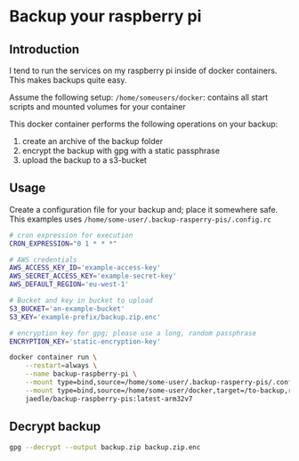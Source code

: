 # Backup your raspberry pi

## Introduction

I tend to run the services on my raspberry pi inside of docker containers. This makes backups quite easy.

Assume the following setup:
`/home/someusers/docker`: contains all start scripts and mounted volumes for your container

This docker container performs the following operations on your backup:

1. create an archive of the backup folder
2. encrypt the backup with gpg with a static passphrase
3. upload the backup to a s3-bucket

## Usage

Create a configuration file for your backup and; place it somewhere safe. This examples uses `/home/some-user/.backup-rasperry-pis/.config.rc`
```sh
# cron expression for execution
CRON_EXPRESSION="0 1 * * *"

# AWS credentials
AWS_ACCESS_KEY_ID='example-access-key'       
AWS_SECRET_ACCESS_KEY='example-secret-key'
AWS_DEFAULT_REGION='eu-west-1'

# Bucket and key in bucket to upload
S3_BUCKET='an-example-bucket'
S3_KEY='example-prefix/backup.zip.enc'

# encryption key for gpg; please use a long, random passphrase
ENCRYPTION_KEY='static-encryption-key'
```

```sh
docker container run \
    --restart=always \
    --name backup-raspberry-pi \
    --mount type=bind,source=/home/some-user/.backup-rasperry-pis/.config.rc,target=/config.rc,readonly \
    --mount type=bind,source=/home/some-user/docker,target=/to-backup,readonly \
    jaedle/backup-raspberry-pis:latest-arm32v7
```

## Decrypt backup


```sh
gpg --decrypt --output backup.zip backup.zip.enc
```
